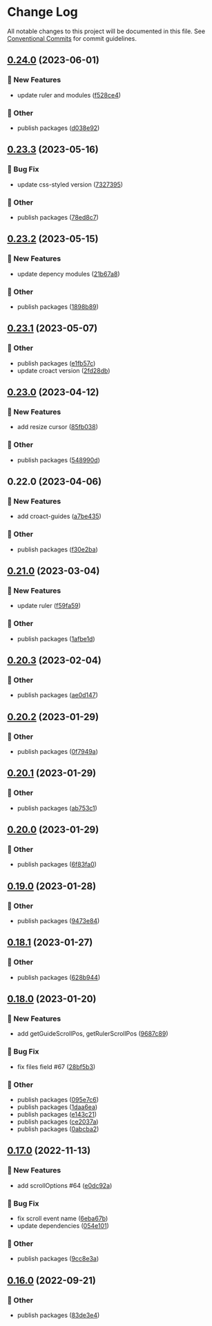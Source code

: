 # Change Log

All notable changes to this project will be documented in this file.
See [Conventional Commits](https://conventionalcommits.org) for commit guidelines.

## [0.24.0](https://github.com/daybrush/guides/blob/master/packages/croact-guides/compare/croact-guides@0.23.3...croact-guides@0.24.0) (2023-06-01)


### :rocket: New Features

* update ruler and modules ([f528ce4](https://github.com/daybrush/guides/blob/master/packages/croact-guides/commit/f528ce4c7ef6dd554112a7b86a0f7449d7cd230f))


### :mega: Other

* publish packages ([d038e92](https://github.com/daybrush/guides/blob/master/packages/croact-guides/commit/d038e92046e55f0f65f4ddde24f12ed117fd64e2))



## [0.23.3](https://github.com/daybrush/guides/blob/master/packages/croact-guides/compare/croact-guides@0.23.2...croact-guides@0.23.3) (2023-05-16)


### :bug: Bug Fix

* update css-styled version ([7327395](https://github.com/daybrush/guides/blob/master/packages/croact-guides/commit/7327395786810c872f53678d47602b80db127197))


### :mega: Other

* publish packages ([78ed8c7](https://github.com/daybrush/guides/blob/master/packages/croact-guides/commit/78ed8c708759927cabeb53b8c607fc6f54324371))



## [0.23.2](https://github.com/daybrush/guides/blob/master/packages/croact-guides/compare/croact-guides@0.23.1...croact-guides@0.23.2) (2023-05-15)


### :rocket: New Features

* update depency modules ([21b67a8](https://github.com/daybrush/guides/blob/master/packages/croact-guides/commit/21b67a80dfd61183e175d9ac6c64502c092aba74))


### :mega: Other

* publish packages ([1898b89](https://github.com/daybrush/guides/blob/master/packages/croact-guides/commit/1898b895d5c812a5fd77d99a5928f7e420152772))



## [0.23.1](https://github.com/daybrush/guides/blob/master/packages/croact-guides/compare/croact-guides@0.23.0...croact-guides@0.23.1) (2023-05-07)


### :mega: Other

* publish packages ([e1fb57c](https://github.com/daybrush/guides/blob/master/packages/croact-guides/commit/e1fb57c59a4a8e6b3e55ffb68cfea64760270288))
* update croact version ([2fd28db](https://github.com/daybrush/guides/blob/master/packages/croact-guides/commit/2fd28dbbfd648b8ee6fee39f3972057fce580ae0))



## [0.23.0](https://github.com/daybrush/guides/blob/master/packages/croact-guides/compare/croact-guides@0.22.0...croact-guides@0.23.0) (2023-04-12)


### :rocket: New Features

* add resize cursor ([85fb038](https://github.com/daybrush/guides/blob/master/packages/croact-guides/commit/85fb038c910e9c6c6f7432ad64acf54eaac1d0eb))


### :mega: Other

* publish packages ([548990d](https://github.com/daybrush/guides/blob/master/packages/croact-guides/commit/548990d8577ffe565b8605f74edd9eb5a6519deb))



## 0.22.0 (2023-04-06)


### :rocket: New Features

* add croact-guides ([a7be435](https://github.com/daybrush/guides/blob/master/packages/croact-guides/commit/a7be435704e24b6d80af80e069a6cc4047d645bc))


### :mega: Other

* publish packages ([f30e2ba](https://github.com/daybrush/guides/blob/master/packages/croact-guides/commit/f30e2bad78e1bc02307c8dde8cb1b69ecccdf116))



## [0.21.0](https://github.com/daybrush/guides/blob/master/packages/react-compat-guides/compare/react-compat-guides@0.20.3...react-compat-guides@0.21.0) (2023-03-04)


### :rocket: New Features

* update ruler ([f59fa59](https://github.com/daybrush/guides/blob/master/packages/react-compat-guides/commit/f59fa5988f3c4dd96925677ca787e4fb55b150f1))


### :mega: Other

* publish packages ([1afbe1d](https://github.com/daybrush/guides/blob/master/packages/react-compat-guides/commit/1afbe1d193cf2457dc9f3296b73d38b5859c0ee0))



## [0.20.3](https://github.com/daybrush/guides/blob/master/packages/react-compat-guides/compare/react-compat-guides@0.20.2...react-compat-guides@0.20.3) (2023-02-04)


### :mega: Other

* publish packages ([ae0d147](https://github.com/daybrush/guides/blob/master/packages/react-compat-guides/commit/ae0d14738d83b4f5352463b69f89efe7cc111baf))



## [0.20.2](https://github.com/daybrush/guides/blob/master/packages/react-compat-guides/compare/react-compat-guides@0.20.1...react-compat-guides@0.20.2) (2023-01-29)


### :mega: Other

* publish packages ([0f7949a](https://github.com/daybrush/guides/blob/master/packages/react-compat-guides/commit/0f7949a9954e2093d6a599dc545f988ed624d41f))



## [0.20.1](https://github.com/daybrush/guides/blob/master/packages/react-compat-guides/compare/react-compat-guides@0.20.0...react-compat-guides@0.20.1) (2023-01-29)


### :mega: Other

* publish packages ([ab753c1](https://github.com/daybrush/guides/blob/master/packages/react-compat-guides/commit/ab753c1c820463c1c0b7805d428c803c5eacc1e3))



## [0.20.0](https://github.com/daybrush/guides/blob/master/packages/react-compat-guides/compare/react-compat-guides@0.19.0...react-compat-guides@0.20.0) (2023-01-29)


### :mega: Other

* publish packages ([6f83fa0](https://github.com/daybrush/guides/blob/master/packages/react-compat-guides/commit/6f83fa0c75f494aa79fff98f4a57f86ab295b67d))



## [0.19.0](https://github.com/daybrush/guides/blob/master/packages/react-compat-guides/compare/react-compat-guides@0.18.1...react-compat-guides@0.19.0) (2023-01-28)


### :mega: Other

* publish packages ([9473e84](https://github.com/daybrush/guides/blob/master/packages/react-compat-guides/commit/9473e8464fbd4c374ac6251ff995586afd163719))



## [0.18.1](https://github.com/daybrush/guides/blob/master/packages/react-compat-guides/compare/react-compat-guides@0.18.0...react-compat-guides@0.18.1) (2023-01-27)


### :mega: Other

* publish packages ([628b944](https://github.com/daybrush/guides/blob/master/packages/react-compat-guides/commit/628b9444bb9e6f5546c7a5edd55a090126f52dd5))



## [0.18.0](https://github.com/daybrush/guides/blob/master/packages/react-compat-guides/compare/react-compat-guides@0.17.0...react-compat-guides@0.18.0) (2023-01-20)


### :rocket: New Features

* add getGuideScrollPos, getRulerScrollPos ([9687c89](https://github.com/daybrush/guides/blob/master/packages/react-compat-guides/commit/9687c89598ab9136c6d26cb06ebba2ca45dc26ae))


### :bug: Bug Fix

* fix files field #67 ([28bf5b3](https://github.com/daybrush/guides/blob/master/packages/react-compat-guides/commit/28bf5b3bd97cebd94eaf2195f0e99750f14e7ecb))


### :mega: Other

* publish packages ([095e7c6](https://github.com/daybrush/guides/blob/master/packages/react-compat-guides/commit/095e7c670d3bd0bdc168e2f3c11b5dbb8074b26b))
* publish packages ([1daa6ea](https://github.com/daybrush/guides/blob/master/packages/react-compat-guides/commit/1daa6ea441f6c96b8f354953605cd6ac89117878))
* publish packages ([e143c21](https://github.com/daybrush/guides/blob/master/packages/react-compat-guides/commit/e143c2175309bf480ef17731321f6728b8d6bcc2))
* publish packages ([ce2037a](https://github.com/daybrush/guides/blob/master/packages/react-compat-guides/commit/ce2037a18f5f6bbcd750e1fd72cbfc60e3f2c217))
* publish packages ([0abcba2](https://github.com/daybrush/guides/blob/master/packages/react-compat-guides/commit/0abcba24e8b83ea51cf369124e8c2d85fee1ef7e))



## [0.17.0](https://github.com/daybrush/guides/blob/master/packages/react-compat-guides/compare/react-compat-guides@0.16.0...react-compat-guides@0.17.0) (2022-11-13)


### :rocket: New Features

* add scrollOptions #64 ([e0dc92a](https://github.com/daybrush/guides/blob/master/packages/react-compat-guides/commit/e0dc92a9ed417dff071b43a68b065907f8f1b8ad))


### :bug: Bug Fix

* fix scroll event name ([6eba67b](https://github.com/daybrush/guides/blob/master/packages/react-compat-guides/commit/6eba67b33c0de50e1c68ff75882889227db663bc))
* update dependencies ([054e101](https://github.com/daybrush/guides/blob/master/packages/react-compat-guides/commit/054e101d1b177bdfefab74bf440a4cb3cf8137be))


### :mega: Other

* publish packages ([9cc8e3a](https://github.com/daybrush/guides/blob/master/packages/react-compat-guides/commit/9cc8e3ae5f83aa1513c1560166c6babbbe31dfd7))



## [0.16.0](https://github.com/daybrush/guides/blob/master/packages/react-compat-guides/compare/react-compat-guides@0.15.1...react-compat-guides@0.16.0) (2022-09-21)


### :mega: Other

* publish packages ([83de3e4](https://github.com/daybrush/guides/blob/master/packages/react-compat-guides/commit/83de3e4ae4bad11905939a44dfa2776fe7d6987d))
